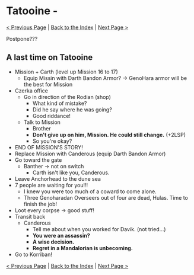 # Tatooine -

[< Previous Page](076_Manaan.md)
| [Back to the Index](../index.md)
| [Next Page >](../080_Korriban.md)



Postpone???

## A last time on Tatooine

- Mission + Carth (level up Mission 16 to 17)
    - Equip Missin with Darth Bandon Armor? -> GenoHara armor will be the best for Mission
- Czerka office
    - Go in direction of the Rodian (shop)
        - What kind of mistake?
        - Did he say where he was going?
        - Good riddance!
    - Talk to Mission
        - Brother
        - **Don't give up on him, Mission. He could still change.** (+2LSP)
        - So you're okay?
- END OF MISSION'S STORY!
- Replace Mission with Canderous (equip Darth Bandon Armor)
- Go toward the gate
    - Banther -> not on switch
        - Carth isn't like you, Canderous.
- Leave Anchorhead to the dune sea
- 7 people are waiting for you!!!
    - I knew you were too much of a coward to come alone.
    - Three Genoharadan Overseers out of four are dead, Hulas. Time to finish the job!
- Loot every corpse -> good stuff!
- Transit back
    - Canderous
        - Tell me about when you worked for Davik. (not tried...)
        - **You were an assassin?**
        - **A wise decision.**
        - **Regret in a Mandalorian is unbecoming.**
- Go to Korriban!

[< Previous Page](076_Manaan.md)
| [Back to the Index](../index.md)
| [Next Page >](../080_Korriban.md)

